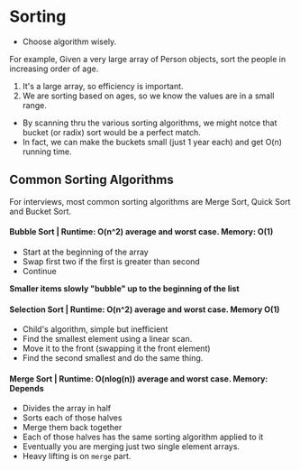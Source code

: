 # Sorting

* Choose algorithm wisely.

For example, Given a very large array of Person objects, sort the people in increasing order of age.

1. It's a large array, so efficiency is important.
2. We are sorting based on ages, so we know the values are in a small range.

* By scanning thru the various sorting algorithms, we might notce that bucket (or radix) sort would be a perfect match.
* In fact, we can make the buckets small (just 1 year each) and get O(n) running time.

## Common Sorting Algorithms

For interviews, most common sorting algorithms are Merge Sort, Quick Sort and Bucket Sort.

#### Bubble Sort | Runtime: O(n^2) average and worst case. Memory: O(1)

* Start at the beginning of the array
* Swap first two if the first is greater than second
* Continue

__Smaller items slowly "bubble" up to the beginning of the list__

#### Selection Sort | Runtime: O(n^2) average and worst case. Memory O(1)

* Child's algorithm, simple but inefficient
* Find the smallest element using a linear scan.
* Move it to the front (swapping it the front element)
* Find the second smallest and do the same thing.

#### Merge Sort | Runtime: O(nlog(n)) average and worst case. Memory: Depends

* Divides the array in half
* Sorts each of those halves
* Merge them back together
* Each of those halves has the same sorting algorithm applied to it
* Eventually you are merging just two single element arrays.
* Heavy lifting is on `merge` part.